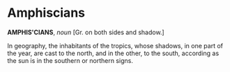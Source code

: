 # Amphiscians

**AMPHIS'CIANS**, _noun_ \[Gr. on both sides and shadow.\]

In geography, the inhabitants of the tropics, whose shadows, in one part of the year, are cast to the north, and in the other, to the south, according as the sun is in the southern or northern signs.